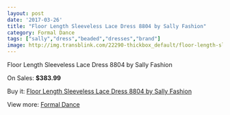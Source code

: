 ```yaml
---
layout: post
date: '2017-03-26'
title: "Floor Length Sleeveless Lace Dress 8804 by Sally Fashion"
category: Formal Dance
tags: ["sally","dress","beaded","dresses","brand"]
image: http://img.transblink.com/22290-thickbox_default/floor-length-sleeveless-lace-dress-8804-by-sally-fashion.jpg
---
```

Floor Length Sleeveless Lace Dress 8804 by Sally Fashion

On Sales: **$383.99**
<a href="https://www.transblink.com/en/formal-dance/7074-floor-length-sleeveless-lace-dress-8804-by-sally-fashion.html"><amp-img layout="responsive" width="600" height="600" src="//img.transblink.com/22290-thickbox_default/floor-length-sleeveless-lace-dress-8804-by-sally-fashion.jpg" alt="Floor Length Sleeveless Lace Dress 8804 by Sally Fashion 0" /></a>
<a href="https://www.transblink.com/en/formal-dance/7074-floor-length-sleeveless-lace-dress-8804-by-sally-fashion.html"><amp-img layout="responsive" width="600" height="600" src="//img.transblink.com/22293-thickbox_default/floor-length-sleeveless-lace-dress-8804-by-sally-fashion.jpg" alt="Floor Length Sleeveless Lace Dress 8804 by Sally Fashion 1" /></a>
<a href="https://www.transblink.com/en/formal-dance/7074-floor-length-sleeveless-lace-dress-8804-by-sally-fashion.html"><amp-img layout="responsive" width="600" height="600" src="//img.transblink.com/22292-thickbox_default/floor-length-sleeveless-lace-dress-8804-by-sally-fashion.jpg" alt="Floor Length Sleeveless Lace Dress 8804 by Sally Fashion 2" /></a>
<a href="https://www.transblink.com/en/formal-dance/7074-floor-length-sleeveless-lace-dress-8804-by-sally-fashion.html"><amp-img layout="responsive" width="600" height="600" src="//img.transblink.com/22291-thickbox_default/floor-length-sleeveless-lace-dress-8804-by-sally-fashion.jpg" alt="Floor Length Sleeveless Lace Dress 8804 by Sally Fashion 3" /></a>

Buy it: [Floor Length Sleeveless Lace Dress 8804 by Sally Fashion](https://www.transblink.com/en/formal-dance/7074-floor-length-sleeveless-lace-dress-8804-by-sally-fashion.html "Floor Length Sleeveless Lace Dress 8804 by Sally Fashion")

View more: [Formal Dance](https://www.transblink.com/en/6-formal-dance "Formal Dance")